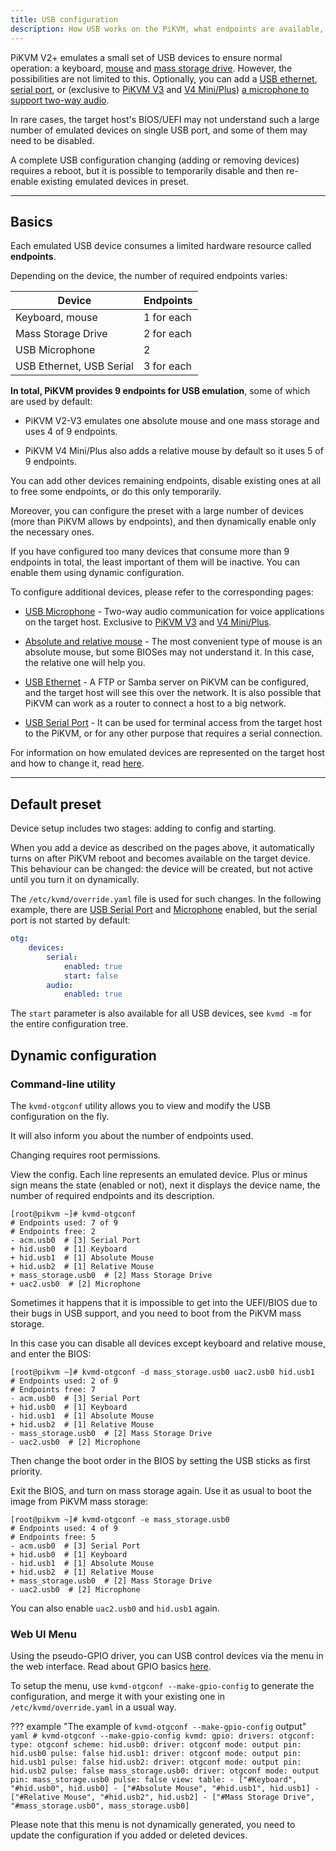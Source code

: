 ```yaml
---
title: USB configuration
description: How USB works on the PiKVM, what endpoints are available, and how to configure it
---
```


PiKVM V2+ emulates a small set of USB devices to ensure normal
operation: a keyboard, [mouse](mouse.md) and [mass storage
drive](msd.md). However, the possibilities are not limited to this.
Optionally, you can add a [USB ethernet](usb_ethernet.md), [serial
port](usb_serial.md), or (exclusive to [PiKVM V3](v3.md) and [V4
Mini/Plus](v4.md)) [a microphone to support two-way audio](audio.md).

In rare cases, the target host's BIOS/UEFI may not understand such a
large number of emulated devices on single USB port, and some of them
may need to be disabled.

A complete USB configuration changing (adding or removing devices)
requires a reboot, but it is possible to temporarily disable and then
re-enable existing emulated devices in preset.


-----
## Basics

Each emulated USB device consumes a limited hardware resource called **endpoints**.

Depending on the device, the number of required endpoints varies:

| Device | Endpoints |
|--------|-----------|
| Keyboard, mouse | 1 for each |
| Mass Storage Drive | 2 for each |
| USB Microphone | 2 |
| USB Ethernet, USB Serial | 3 for each |

**In total, PiKVM provides 9 endpoints for USB emulation**, some of which are used by default:

* PiKVM V2-V3 emulates one absolute mouse and one mass storage and uses 4 of 9 endpoints.

* PiKVM V4 Mini/Plus also adds a relative mouse by default so it uses 5 of 9 endpoints.

You can add other devices remaining endpoints, disable existing ones at all to free some endpoints, or do this only temporarily.

Moreover, you can configure the preset with a large number of devices (more than PiKVM allows by endpoints),
and then dynamically enable only the necessary ones.

If you have configured too many devices that consume more than 9 endpoints in total,
the least important of them will be inactive. You can enable them using dynamic configuration.

To configure additional devices, please refer to the corresponding pages:

* [USB Microphone](audio.md) - Two-way audio communication for voice applications on the target host.
    Exclusive to [PiKVM V3](v3.md) and [V4 Mini/Plus](v4.md).

* [Absolute and relative mouse](mouse.md) - The most convenient type of mouse is an absolute mouse,
    but some BIOSes may not understand it. In this case, the relative one will help you.

* [USB Ethernet](usb_ethernet.md) - A FTP or Samba server on PiKVM can be configured, and the target host
    will see this over the network. It is also possible that PiKVM can work as a router to connect a host to a big network.

* [USB Serial Port](usb_serial.md) - It can be used for terminal access from the target host to the PiKVM,
    or for any other purpose that requires a serial connection.

For information on how emulated devices are represented on the target host and how to change it, read [here](id.md).


-----
## Default preset

Device setup includes two stages: adding to config and starting.

When you add a device as described on the pages above, it automatically
turns on after PiKVM reboot and becomes available on the target device.
This behaviour can be changed: the device will be created, but not
active until you turn it on dynamically.

The `/etc/kvmd/override.yaml` file is used for such changes. In the following example,
there are [USB Serial Port](usb_serial.md) and [Microphone](audio.md) enabled,
but the serial port is not started by default:

```yaml
otg:
    devices:
        serial:
            enabled: true
            start: false
        audio:
            enabled: true
```

The `start` parameter is also available for all USB devices, see `kvmd -m` for the entire configuration tree.


## Dynamic configuration


### Command-line utility

The `kvmd-otgconf` utility allows you to view and modify the USB configuration on the fly.

It will also inform you about the number of endpoints used.

Changing requires root permissions.

View the config. Each line represents an emulated device.
Plus or minus sign means the state (enabled or not), next it displays the device name,
the number of required endpoints and its description.

```console
[root@pikvm ~]# kvmd-otgconf
# Endpoints used: 7 of 9
# Endpoints free: 2
- acm.usb0  # [3] Serial Port
+ hid.usb0  # [1] Keyboard
+ hid.usb1  # [1] Absolute Mouse
+ hid.usb2  # [1] Relative Mouse
+ mass_storage.usb0  # [2] Mass Storage Drive
+ uac2.usb0  # [2] Microphone
```

Sometimes it happens that it is impossible to get into the UEFI/BIOS due to their bugs in USB support,
and you need to boot from the PiKVM mass storage.

In this case you can disable all devices except keyboard and relative mouse, and enter the BIOS:

```console
[root@pikvm ~]# kvmd-otgconf -d mass_storage.usb0 uac2.usb0 hid.usb1
# Endpoints used: 2 of 9
# Endpoints free: 7
- acm.usb0  # [3] Serial Port
+ hid.usb0  # [1] Keyboard
- hid.usb1  # [1] Absolute Mouse
+ hid.usb2  # [1] Relative Mouse
- mass_storage.usb0  # [2] Mass Storage Drive
- uac2.usb0  # [2] Microphone
```

Then change the boot order in the BIOS by setting the USB sticks as first priority.

Exit the BIOS, and turn on mass storage again. Use it as usual to boot the image from PiKVM mass storage:

```console
[root@pikvm ~]# kvmd-otgconf -e mass_storage.usb0
# Endpoints used: 4 of 9
# Endpoints free: 5
- acm.usb0  # [3] Serial Port
+ hid.usb0  # [1] Keyboard
- hid.usb1  # [1] Absolute Mouse
+ hid.usb2  # [1] Relative Mouse
+ mass_storage.usb0  # [2] Mass Storage Drive
- uac2.usb0  # [2] Microphone
```

You can also enable `uac2.usb0` and `hid.usb1` again.


### Web UI Menu

Using the pseudo-GPIO driver, you can USB control devices via the menu in the web interface.
Read about GPIO basics [here](gpio.md).

To setup the menu, use `kvmd-otgconf --make-gpio-config` to generate the configuration, and merge it
with your existing one in `/etc/kvmd/override.yaml` in a usual way.

??? example "The example of `kvmd-otgconf --make-gpio-config` output"
    ```yaml
    # kvmd-otgconf --make-gpio-config
    kvmd:
        gpio:
            drivers:
                otgconf:
                    type: otgconf
            scheme:
                hid.usb0:
                    driver: otgconf
                    mode: output
                    pin: hid.usb0
                    pulse: false
                hid.usb1:
                    driver: otgconf
                    mode: output
                    pin: hid.usb1
                    pulse: false
                hid.usb2:
                    driver: otgconf
                    mode: output
                    pin: hid.usb2
                    pulse: false
                mass_storage.usb0:
                    driver: otgconf
                    mode: output
                    pin: mass_storage.usb0
                    pulse: false
            view:
                table:
                    - ["#Keyboard", "#hid.usb0", hid.usb0]
                    - ["#Absolute Mouse", "#hid.usb1", hid.usb1]
                    - ["#Relative Mouse", "#hid.usb2", hid.usb2]
                    - ["#Mass Storage Drive", "#mass_storage.usb0", mass_storage.usb0]
    ```

Please note that this menu is not dynamically generated, you need to update the configuration if you added or deleted devices.
